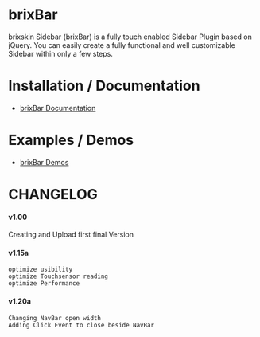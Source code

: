 # brixBar

brixskin Sidebar (brixBar) is a fully touch enabled Sidebar Plugin based on jQuery. You can easily create a fully functional and well customizable Sidebar within only a few steps.

# Installation / Documentation
 - [brixBar Documentation](http://brixskin.de/sidebar/docs/)

# Examples / Demos
 - [brixBar Demos](http://brixskin.de/sidebar/demos/)

# CHANGELOG
#### v1.00
  Creating and Upload first final Version
#### v1.15a
    optimize usibility
    optimize Touchsensor reading
    optimize Performance
#### v1.20a
    Changing NavBar open width
    Adding Click Event to close beside NavBar

